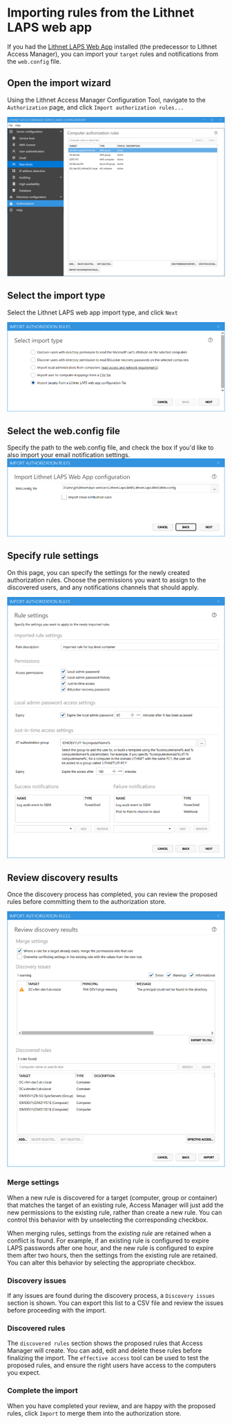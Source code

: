 # Importing rules from the Lithnet LAPS web app

If you had the [Lithnet LAPS Web App](https://github.com/lithnet/laps-web) installed (the predecessor to Lithnet Access Manager), you can import your `target` rules and notifications from the `web.config` file.

## Open the import wizard

Using the Lithnet Access Manager Configuration Tool, navigate to the `Authorization` page, and click `Import authorization rules...`

![](../../docs/images/ui-page-authz.png)

## Select the import type

Select the Lithnet LAPS web app import type, and click `Next`

![](../../docs/images/ui-page-import-type-lapsweb.png)

## Select the web.config file

Specify the path to the web.config file, and check the box if you'd like to also import your email notification settings. ![](../../docs/images/ui-page-import-lapsweb.png)

## Specify rule settings

On this page, you can specify the settings for the newly created authorization rules. Choose the permissions you want to assign to the discovered users, and any notifications channels that should apply.

![](../../docs/images/ui-page-import-rulesettings.png)

## Review discovery results

Once the discovery process has completed, you can review the proposed rules before committing them to the authorization store.

![](../../docs/images/ui-page-import-results.png)

### Merge settings

When a new rule is discovered for a target (computer, group or container) that matches the target of an existing rule, Access Manager will just add the new permissions to the existing rule, rather than create a new rule. You can control this behavior with by unselecting the corresponding checkbox.

When merging rules, settings from the _existing rule_ are retained when a conflict is found. For example, if an existing rule is configured to expire LAPS passwords after one hour, and the new rule is configured to expire them after two hours, then the settings from the existing rule are retained. You can alter this behavior by selecting the appropriate checkbox.

### Discovery issues

If any issues are found during the discovery process, a `Discovery issues` section is shown. You can export this list to a CSV file and review the issues before proceeding with the import.

### Discovered rules

The `discovered rules` section shows the proposed rules that Access Manager will create. You can add, edit and delete these rules before finalizing the import. The `effective access` tool can be used to test the proposed rules, and ensure the right users have access to the computers you expect.

### Complete the import

When you have completed your review, and are happy with the proposed rules, click `Import` to merge them into the authorization store.
